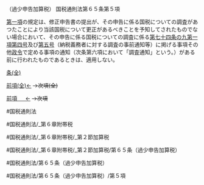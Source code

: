（過少申告加算税）
国税通則法第６５条第５項

[第一項](国税通則法＿＿＿＿＿第６５条第１項)の規定は、修正申告書の提出が、その申告に係る国税についての調査があつたことにより当該国税について更正があるべきことを予知してされたものでない場合において、その申告に係る国税についての調査に係る[第七十四条の九第一項第四号](国税通則法＿＿＿＿＿第７４条の９第１項第４号)及び[第五号](国税通則法＿＿＿＿＿第６５条第５項第５号)（納税義務者に対する調査の事前通知等）に掲げる事項その他[政令](国税通則法施行＿令＿第２７条第３項)で定める事項の通知（次条第六項において「調査通知」という。）がある前に行われたものであるときは、適用しない。

[条(全)](国税通則法＿＿＿＿＿第６５条_.md)

[前項(全)←](国税通則法＿＿＿＿＿第６５条第４項_.md)  ~~→次項(全)~~

[前項 　 ←](国税通則法＿＿＿＿＿第６５条第４項.md)  ~~→次項~~



#国税通則法

#国税通則法/_第６章附帯税

#国税通則法/_第６章附帯税/_第２節加算税

#国税通則法/_第６章附帯税/_第２節加算税/第６５条（過少申告加算税）

#国税通則法/第６５条（過少申告加算税）

#国税通則法/第６５条（過少申告加算税）/第５項

